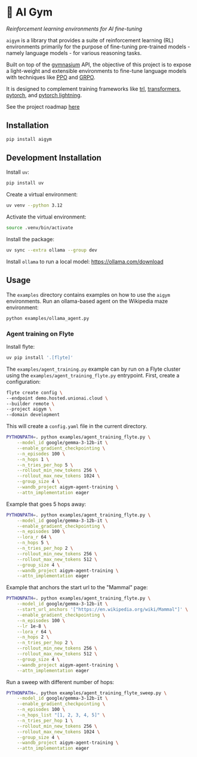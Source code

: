 # 🤖 AI Gym

*Reinforcement learning environments for AI fine-tuning*

`aigym` is a library that provides a suite of reinforcement learning (RL)
environments primarily for the purpose of fine-tuning pre-trained models - namely
language models - for various reasoning tasks.

Built on top of the [gymnasium](https://gymnasium.farama.org/) API, the objective
of this project is to expose a light-weight and extensible environments
to fine-tune language models with techniques like [PPO](https://arxiv.org/abs/1707.06347)
and [GRPO](https://arxiv.org/abs/2402.03300).

It is designed to complement training frameworks like [trl](https://huggingface.co/docs/trl/en/index),
[transformers](https://huggingface.co/docs/transformers/en/index), [pytorch](https://pytorch.org/),
and [pytorch lightning](https://lightning.ai/pytorch-lightning).

See the project roadmap [here](./ROADMAP.md)

## Installation

```bash
pip install aigym
```

## Development Installation

Install `uv`:

```bash
pip install uv
```

Create a virtual environment:

```bash
uv venv --python 3.12
```

Activate the virtual environment:

```bash
source .venv/bin/activate
```

Install the package:

```bash
uv sync --extra ollama --group dev
```

Install `ollama` to run a local model: https://ollama.com/download

## Usage

The `examples` directory contains examples on how to use the `aigym` environments.
Run an ollama-based agent on the Wikipedia maze environment:

```bash
python examples/ollama_agent.py
```

### Agent training on Flyte

Install flyte:

```bash
uv pip install '.[flyte]'
```

The `examples/agent_training.py` example can by run on a Flyte cluster using
the `examples/agent_training_flyte.py` entrypoint. First, create a configuration:

```bash
flyte create config \
--endpoint demo.hosted.unionai.cloud \
--builder remote \
--project aigym \
--domain development
```

This will create a `config.yaml` file in the current directory.

```bash
PYTHONPATH=. python examples/agent_training_flyte.py \
    --model_id google/gemma-3-12b-it \
    --enable_gradient_checkpointing \
    --n_episodes 100 \
    --n_hops 1 \
    --n_tries_per_hop 5 \
    --rollout_min_new_tokens 256 \
    --rollout_max_new_tokens 1024 \
    --group_size 4 \
    --wandb_project aigym-agent-training \
    --attn_implementation eager
```

Example that goes 5 hops away:

```bash
PYTHONPATH=. python examples/agent_training_flyte.py \
    --model_id google/gemma-3-12b-it \
    --enable_gradient_checkpointing \
    --n_episodes 100 \
    --lora_r 64 \
    --n_hops 5 \
    --n_tries_per_hop 2 \
    --rollout_min_new_tokens 256 \
    --rollout_max_new_tokens 512 \
    --group_size 4 \
    --wandb_project aigym-agent-training \
    --attn_implementation eager
```

Example that anchors the start url to the "Mammal" page:

```bash
PYTHONPATH=. python examples/agent_training_flyte.py \
    --model_id google/gemma-3-12b-it \
    --start_url_anchors '["https://en.wikipedia.org/wiki/Mammal"]' \
    --enable_gradient_checkpointing \
    --n_episodes 100 \
    --lr 1e-8 \
    --lora_r 64 \
    --n_hops 2 \
    --n_tries_per_hop 2 \
    --rollout_min_new_tokens 256 \
    --rollout_max_new_tokens 512 \
    --group_size 4 \
    --wandb_project aigym-agent-training \
    --attn_implementation eager
```

Run a sweep with different number of hops:

```bash
PYTHONPATH=. python examples/agent_training_flyte_sweep.py \
    --model_id google/gemma-3-12b-it \
    --enable_gradient_checkpointing \
    --n_episodes 100 \
    --n_hops_list "[1, 2, 3, 4, 5]" \
    --n_tries_per_hop 1 \
    --rollout_min_new_tokens 256 \
    --rollout_max_new_tokens 1024 \
    --group_size 4 \
    --wandb_project aigym-agent-training \
    --attn_implementation eager
```
